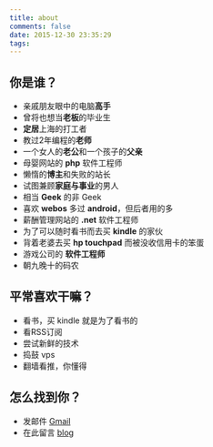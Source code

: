 ```yaml
---
title: about
comments: false
date: 2015-12-30 23:35:29
tags:
---
```


## 你是谁？ ##
 
 - 亲戚朋友眼中的电脑**高手**
 - 曾将也想当**老板**的毕业生
 - **定居**上海的打工者
 - 教过2年编程的**老师**
 - 一个女人的**老公**和一个孩子的**父亲**
 - 母婴网站的 **php** 软件工程师
 - 懒惰的**博主**和失败的站长
 - 试图兼顾**家庭与事业**的男人
 - 相当 **Geek** 的非 Geek
 - 喜欢 **webos** 多过 **android**，但后者用的多
 - 薪酬管理网站的 **.net** 软件工程师
 - 为了可以随时看书而去买 **kindle** 的家伙
 - 背着老婆去买 **hp touchpad** 而被没收信用卡的笨蛋
 - 游戏公司的 **软件工程师**
 - 朝九晚十的码农

## 平常喜欢干嘛？ ##

 - 看书，买 kindle 就是为了看书的
 - 看RSS订阅
 - 尝试新鲜的技术
 - 捣鼓 vps
 - 翻墙看推，你懂得

## 怎么找到你？ ##

 - 发邮件 [Gmail](mailto:i@idc.wf)
 - 在此留言 [blog](http://idc.wf)